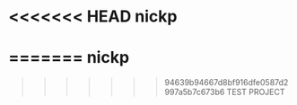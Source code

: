 <<<<<<< HEAD
nickp
=====

=======
nickp
=====

>>>>>>> 94639b94667d8bf916dfe0587d2997a5b7c673b6
TEST PROJECT